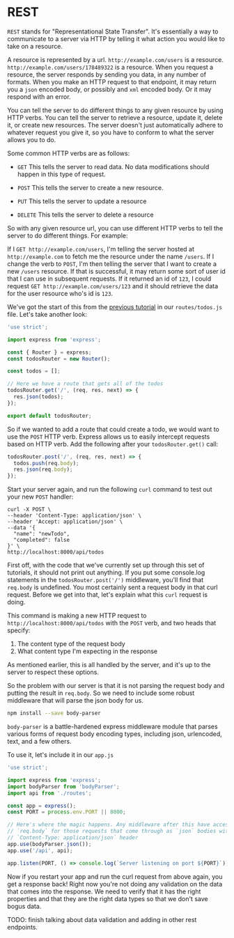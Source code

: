 # REST

`REST` stands for "Representational State Transfer". It's essentially a way to
communicate to a server via HTTP by telling it what action you would like to
take on a resource.

A resource is represented by a url. `http://example.com/users` is a resource.
`http://example.com/users/178489322` is a resource. When you request a resource,
the server responds by sending you data, in any number of formats. When you make
an HTTP request to that endpoint, it may return you a `json` encoded body, or
possibly and `xml` encoded body. Or it may respond with an error.

You can tell the server to do different things to any given resource by using
HTTP verbs. You can tell the server to retrieve a resource, update it, delete
it, or create new resources. The server doesn't just automatically adhere to
whatever request you give it, so you have to conform to what the server allows
you to do.

Some common HTTP verbs are as follows:

* `GET` This tells the server to read data. No data modifications should happen
  in this type of request.

* `POST` This tells the server to create a new resource.

* `PUT` This tells the server to update a resource

* `DELETE` This tells the server to delete a resource

So with any given resource url, you can use different HTTP verbs to tell the
server to do different things. For example:

If I `GET http://example.com/users`, I'm telling the server hosted at
`http://example.com` to fetch me the resource under the name `/users`. If I
change the verb to `POST`, I'm then telling the server that I want to create a
new `/users` resource. If that is successful, it may return some sort of user id
that I can use in subsequent requests. If it returned an id of `123`, I could
request `GET http://example.com/users/123` and it should retrieve the data for
the user resource who's id is `123`.

We've got the start of this from the [previous tutorial](./01_routes.md) in our
`routes/todos.js` file. Let's take another look:

```js
'use strict';

import express from 'express';

const { Router } = express;
const todosRouter = new Router();

const todos = [];

// Here we have a route that gets all of the todos
todosRouter.get('/', (req, res, next) => {
  res.json(todos);
});

export default todosRouter;

```

So if we wanted to add a route that could create a todo, we would want to use
the `POST` HTTP verb. Express allows us to easily intercept requests based on
HTTP verb. Add the following after your `todosRouter.get()` call:

```js
todosRouter.post('/', (req, res, next) => {
  todos.push(req.body);
  res.json(req.body);
});
```

Start your server again, and run the following `curl` command to test out your
new `POST` handler:

```
curl -X POST \
--header 'Content-Type: application/json' \
--header 'Accept: application/json' \
--data '{
  "name": "newTodo",
  "completed": false
}' \
http://localhost:8000/api/todos
```

First off, with the code that we've currently set up through this set of
tutorials, it should not print out anything. If you put some console.log
statements in the `todosRouter.post('/')` middleware, you'll find that
`req.body` is undefined. You most certainly sent a request body in that curl
request. Before we get into that, let's explain what this `curl` request is
doing.

This command is making a new HTTP request to `http://localhost:8000/api/todos`
with the `POST` verb, and two heads that specify:

1. The content type of the request body
2. What content type I'm expecting in the response

As mentioned earlier, this is all handled by the server, and it's up to the
server to respect these options.

So the problem with our server is that it is not parsing the request body and
putting the result in `req.body`. So we need to include some robust middleware
that will parse the json body for us.

```sh
npm install --save body-parser
```

`body-parser` is a battle-hardened express middleware module that parses various
forms of request body encoding types, including json, urlencoded, text, and a
few others.

To use it, let's include it in our `app.js`

```js
'use strict';

import express from 'express';
import bodyParser from 'bodyParser';
import api from './routes';

const app = express();
const PORT = process.env.PORT || 8000;

// Here's where the magic happens. Any middleware after this have access to
// `req.body` for those requests that come through as `json` bodies with the
// `Content-Type: application/json` header
app.use(bodyParser.json());
app.use('/api', api);

app.listen(PORT, () => console.log(`Server listening on port ${PORT}`));

```

Now if you restart your app and run the curl request from above again, you get
a response back! Right now you're not doing any validation on the data that
comes into the response. We need to verify that it has the right properties and
that they are the right data types so that we don't save bogus data.

TODO: finish talking about data validation and adding in other rest endpoints.
